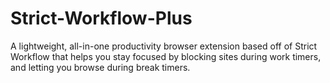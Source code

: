 # Strict-Workflow-Plus
A lightweight, all-in-one productivity browser extension based off of Strict Workflow that helps you stay focused by blocking sites during work timers, and letting you browse during break timers.
